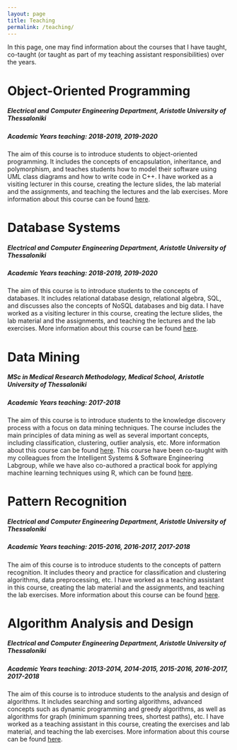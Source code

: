 ```yaml
---
layout: page
title: Teaching
permalink: /teaching/
---
```


In this page, one may find information about the courses that I have taught, co-taught (or taught as part of my 
teaching assistant responsibilities) over the years.

<h1>Object-Oriented Programming</h1>
<h5 style="font-style: italic;">Electrical and Computer Engineering Department, Aristotle University of Thessaloniki</h5>
<h5 style="font-style: italic;">Academic Years teaching: 2018-2019, 2019-2020</h5>
<p>The aim of this course is to introduce students to object-oriented programming. It includes the concepts of encapsulation, inheritance, and polymorphism, and teaches students how to model their software using UML class diagrams and how to write code in C++.
I have worked as a visiting lecturer in this course, creating the lecture slides, the lab material and the assignments, and teaching the lectures and the lab exercises.
More information about this course can be found <a target="_blank" href="https://qa.auth.gr/en/class/1/600135663">here</a>.

<h1>Database Systems</h1>
<h5 style="font-style: italic;">Electrical and Computer Engineering Department, Aristotle University of Thessaloniki</h5>
<h5 style="font-style: italic;">Academic Years teaching: 2018-2019, 2019-2020</h5>
<p>The aim of this course is to introduce students to the concepts of databases. It includes relational database design, relational algebra, SQL, and discusses also the concepts of NoSQL databases and big data.
I have worked as a visiting lecturer in this course, creating the lecture slides, the lab material and the assignments, and teaching the lectures and the lab exercises.
More information about this course can be found <a target="_blank" href="https://qa.auth.gr/en/class/1/600058019">here</a>.

<h1>Data Mining</h1>
<h5 style="font-style: italic;">MSc in Medical Research Methodology, Medical School, Aristotle University of Thessaloniki</h5>
<h5 style="font-style: italic;">Academic Years teaching: 2017-2018</h5>
<p>The aim of this course is to introduce students to the knowledge discovery process with a focus on data mining techniques. The course includes the main principles of data mining as well as several important concepts, including classification, clustering, outlier analysis, etc.
More information about this course can be found <a target="_blank" href="http://mrm.med.auth.gr/courses/electives/data-mining/">here</a>. 
This course have been co-taught with my colleagues from the Intelligent Systems & Software Engineering Labgroup, while we have also co-authored a practical book for applying machine learning techniques using R, which can be found <a target="_blank" href="https://leanpub.com/practical-machine-learning-r">here</a>.

<h1>Pattern Recognition</h1>
<h5 style="font-style: italic;">Electrical and Computer Engineering Department, Aristotle University of Thessaloniki</h5>
<h5 style="font-style: italic;">Academic Years teaching: 2015-2016, 2016-2017, 2017-2018</h5>
<p>The aim of this course is to introduce students to the concepts of pattern recognition. It includes theory and practice for classification and clustering algorithms, data preprocessing, etc.
I have worked as a teaching assistant in this course, creating the lab material and the assignments, and teaching the lab exercises.
More information about this course can be found <a target="_blank" href="https://qa.auth.gr/en/class/1/600008311">here</a>.

<h1>Algorithm Analysis and Design</h1>
<h5 style="font-style: italic;">Electrical and Computer Engineering Department, Aristotle University of Thessaloniki</h5>
<h5 style="font-style: italic;">Academic Years teaching: 2013-2014, 2014-2015, 2015-2016, 2016-2017, 2017-2018</h5>
<p>The aim of this course is to introduce students to the analysis and design of algorithms. It includes searching and sorting algorithms, advanced concepts such as dynamic programming and greedy algorithms, as well as algorithms for graph (minimum spanning trees, shortest paths), etc.
I have worked as a teaching assistant in this course, creating the exercises and lab material, and teaching the lab exercises.
More information about this course can be found <a target="_blank" href="https://qa.auth.gr/en/class/1/600010224">here</a>.

